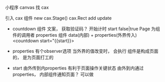 小程序 canvas 找 cax

引入 cax 组件
new cax.Stage()
cax.Rect
add
update

- countdown 组件
    文案， 获取验证码？
    开始计时 start false|true
    Page 为组件的调用者 properties
    组件 data(内部) + properties(外界传入)
    <countdown start="{{start}}>

- properties 有个observer选项
    当外界的值改变时， 会执行
    组件是构成页面的， 是为页面打工的

- start 由外传到内properties
    有利于页面操作关键状态
    由外到内通过properties，
    内部组件通知页面？ 可以做